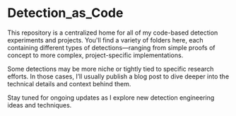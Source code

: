 # Detection_as_Code

This repository is a centralized home for all of my code-based detection experiments and projects. You'll find a variety of folders here, each containing different types of detections—ranging from simple proofs of concept to more complex, project-specific implementations.

Some detections may be more niche or tightly tied to specific research efforts. In those cases, I’ll usually publish a blog post to dive deeper into the technical details and context behind them.

Stay tuned for ongoing updates as I explore new detection engineering ideas and techniques.
